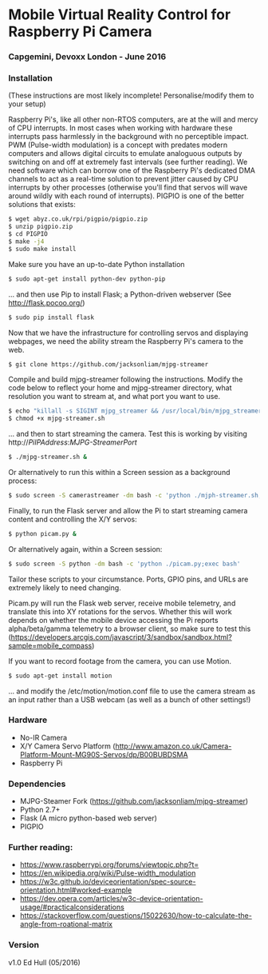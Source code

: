 # Mobile Virtual Reality Control for Raspberry Pi Camera
### Capgemini, Devoxx London - June 2016
### Installation
(These instructions are most likely incomplete! Personalise/modify them to your setup)

Raspberry Pi's, like all other non-RTOS computers, are at the will and mercy of CPU interrupts. In most cases when working with hardware these interrupts pass harmlessly in the background with no perceptible impact. PWM (Pulse-width modulation) is a concept with predates modern computers and allows digital circuits to emulate analoguous outputs by switching on and off at extremely fast intervals (see further reading). We need software which can borrow one of the Raspberry Pi's dedicated DMA channels to act as a real-time solution to prevent jitter caused by CPU interrupts by other processes (otherwise you'll find that servos will wave around wildly with each round of interrupts). PIGPIO is one of the better solutions that exists:

```sh
$ wget abyz.co.uk/rpi/pigpio/pigpio.zip
$ unzip pigpio.zip
$ cd PIGPIO
$ make -j4
$ sudo make install
```
Make sure you have an up-to-date Python installation

```sh
$ sudo apt-get install python-dev python-pip
```
... and then use Pip to install Flask; a Python-driven webserver (See http://flask.pocoo.org/)
```sh
$ sudo pip install flask
```
Now that we have the infrastructure for controlling servos and displaying webpages, we need the ability stream the Raspberry Pi's camera to the web. 
```sh
$ git clone https://github.com/jacksonliam/mjpg-streamer
```
Compile and build mjpg-streamer following the instructions.
Modify the code below to reflect your home and mjpg-streamer directory, what resolution you want to stream at, and what port you want to use.
```sh
$ echo "killall -s SIGINT mjpg_streamer && /usr/local/bin/mjpg_streamer -o \"/usr/local/lib/mjpg-streamer/output_http.so -w /home/user/mjpg-streamer/www/ -p 1337\" -i \"/usr/local/lib/mjpg-streamer/input_raspicam.so -x 360 -y 360 -fps 15 -ex night -sh 95 -br 55 -awb auto -ev 3 -co 5 -mm matrix \" " > mjpg-streamer.sh
$ chmod +x mjpg-streamer.sh
```
... and then to start streaming the camera. Test this is working by visiting http://*PiIPAddress*:*MJPG-StreamerPort*
```sh
$ ./mjpg-streamer.sh &
```
Or alternatively to run this within a Screen session as a background process:
```sh
$ sudo screen -S camerastreamer -dm bash -c 'python ./mjph-streamer.sh;exec bash'
```
Finally, to run the Flask server and allow the Pi to start streaming camera content and controlling the X/Y servos:
```sh
$ python picam.py &
```
Or alternatively again, within a Screen session:
```sh
$ sudo screen -S python -dm bash -c 'python ./picam.py;exec bash'
```
Tailor these scripts to your circumstance. Ports, GPIO pins, and URLs are extremely likely to need changing.

Picam.py will run the Flask web server, receive mobile telemetry, and translate this into XY rotations for the servos. Whether this will work depends on whether the mobile device accessing the Pi reports alpha/beta/gamma telemetry to a browser client, so make sure to test this (https://developers.arcgis.com/javascript/3/sandbox/sandbox.html?sample=mobile_compass)

If you want to record footage from the camera, you can use Motion.
```sh
$ sudo apt-get install motion
```
... and modify the /etc/motion/motion.conf file to use the camera stream as an input rather than a USB webcam (as well as a bunch of other settings!)

### Hardware
  - No-IR Camera
  - X/Y Camera Servo Platform (http://www.amazon.co.uk/Camera-Platform-Mount-MG90S-Servos/dp/B00BUBDSMA
  - Raspberry Pi

### Dependencies
  - MJPG-Steamer Fork (https://github.com/jacksonliam/mjpg-streamer)
  - Python 2.7+
  - Flask (A micro python-based web server)
  - PIGPIO

### Further reading:

  - https://www.raspberrypi.org/forums/viewtopic.php?t=
  - https://en.wikipedia.org/wiki/Pulse-width_modulation
  - https://w3c.github.io/deviceorientation/spec-source-orientation.html#worked-example
  - https://dev.opera.com/articles/w3c-device-orientation-usage/#practicalconsiderations
  - https://stackoverflow.com/questions/15022630/how-to-calculate-the-angle-from-roational-matrix
  
### Version
v1.0
Ed Hull (05/2016)


